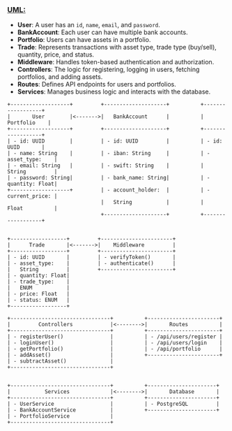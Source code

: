 ### [UML:](/assignments/cs673-uml.pdf)
- **User**: A user has an `id`, `name`, `email`, and `password`.
- **BankAccount**: Each user can have multiple bank accounts.
- **Portfolio**: Users can have assets in a portfolio.
- **Trade**: Represents transactions with asset type, trade type (buy/sell), quantity, price, and status.
- **Middleware**: Handles token-based authentication and authorization.
- **Controllers**: The logic for registering, logging in users, fetching portfolios, and adding assets.
- **Routes**: Defines API endpoints for users and portfolios.
- **Services**: Manages business logic and interacts with the database.

```plaintext
+-------------------+         +--------------------+          +------------------+
|       User        |<------->|   BankAccount      |          |     Portfolio    |
+-------------------+         +--------------------+          +------------------+
| - id: UUID        |         | - id: UUID         |          | - id: UUID       |
| - name: String    |         | - iban: String     |          | - asset_type:    |
| - email: String   |         | - swift: String    |          |   String         |
| - password: String|         | - bank_name: String|          | - quantity: Float|
+-------------------+         | - account_holder:  |          | - current_price: |
                              |   String           |          |   Float          |
                              +--------------------+          +------------------+
                               
                                   
+------------------+         +-----------------------+
|      Trade       |<------->|    Middleware         |
+------------------+         +-----------------------+
| - id: UUID       |         | - verifyToken()       |
| - asset_type:    |         | - authenticate()      |
|   String         |         +-----------------------+
| - quantity: Float|                                         
| - trade_type:    |                                      
|   ENUM           |
| - price: Float   |
| - status: ENUM   |
+------------------+ 

+--------------------------------+          +-----------------------+
|         Controllers            |<-------->|       Routes          |
+--------------------------------+          +-----------------------+
| - registerUser()               |          | - /api/users/register |
| - loginUser()                  |          | - /api/users/login    |
| - getPortfolio()               |          | - /api/portfolio      |
| - addAsset()                   |          +-----------------------+
| - subtractAsset()              |
+--------------------------------+


+--------------------------------+          +----------------------+
|           Services             |<-------->|       Database       |
+--------------------------------+          +----------------------+
| - UserService                  |          | - PostgreSQL         |
| - BankAccountService           |          +----------------------+
| - PortfolioService             |          
+--------------------------------+
```